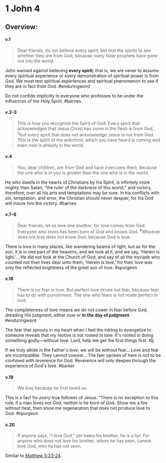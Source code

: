 # 1 John 4

## Overview:



#### v.1
>Dear friends, do not believe every spirit, but test the spirits to see whether they are from God, because many false prophets have gone out into the world.

John warned against believing **every spirit**; that is, we are never to assume every spiritual experience or every demonstration of spiritual power is from God. We must test spiritual experiences and spiritual phenomenon to see if they are in fact from God.
#enduringword 

Do not confide implicitly in everyone who professes to be under the influences of the Holy Spirit.
#barnes 

#### v.2-3
>This is how you recognize the Spirit of God: Every spirit that acknowledges that Jesus Christ has come in the flesh is from God, <sup>3</sup>but every spirit that does not acknowledge Jesus is not from God. This is the spirit of the antichrist, which you have heard is coming and even now is already in the world.

#### v.4
>You, dear children, are from God and have overcome them, because the one who is in you is greater than the one who is in the world.

He who dwells in the hearts of Christians by his Spirit, is infinitely more mighty than Satan, “the ruler of the darkness of this world;” and victory, therefore, over all his arts and temptations may be sure. In his conflicts with sin, temptation, and error, the Christian should never despair, for his God will insure him the victory.
#barnes 

#### v.7-8
>Dear friends, let us love one another, for love comes from God. Everyone who loves has been born of God and knows God. <sup>8</sup>Whoever does not love does not know God, because God is love.

There is love in many places, like wandering beams of light; but as for the sun, it is in one part of the heavens, and we look at it, and we say, ‘Herein is light.’… He did not look at the Church of God, and say of all the myriads who counted not their lives dear unto them, ‘Herein is love,’ for their love was only the reflected brightness of the great sun of love.
#spurgeon 

#### v.18
>There is no fear in love. But perfect love drives out fear, because fear has to do with punishment. The one who fears is not made perfect in love.

The completeness of love means we do not cower in fear before God, dreading His judgment, either now or **in the day of judgment**.
#enduringword 

The fear that sprouts in my heart when I feel the inkling to evangelize to someone reveals that my motive is not rooted in love. It's rooted in doing something godly—without love. Lord, help me get the first things first.
#jj 

If we truly abide in the Father's love, we will be without fear... Love and fear are incompatible. They cannot coexist... The faer spoken of here is not to be confused with reverence for God. Reverence will only deepen through the experience of God's love.
#barker 

#### v.19
>We love because he first loved us.

This is a fact for _every_ true follower of Jesus. “There is no exception to this rule; if a man loves not God, neither is he born of God. Show me a fire without heat, then show me regeneration that does not produce love to God.
#spurgeon 

#### v.20
>If anyone says, "I love God," yet hates his brother, he is a liar. For anyone who does not love his brother, whom he has seen, cannot love God, who he has not seen.

Similar to [Matthew 5:23-24](Matthew5#v.23).

